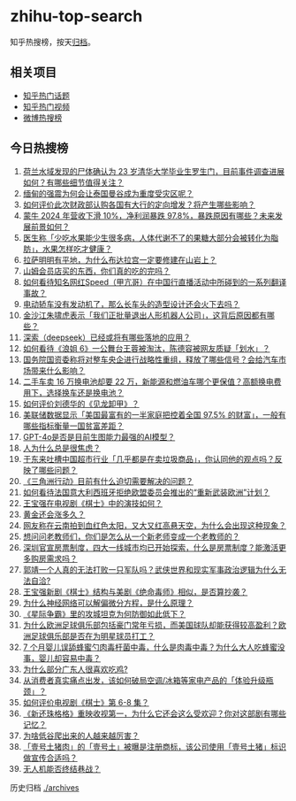 # zhihu-top-search

知乎热搜榜，按天[归档](./archives)。

## 相关项目

- [知乎热门话题](https://github.com/justjavac/zhihu-trending-hot-questions)
- [知乎热门视频](https://github.com/justjavac/zhihu-trending-hot-video)
- [微博热搜榜](https://github.com/justjavac/weibo-trending-hot-search)

## 今日热搜榜

<!-- BEGIN -->
<!-- 最后更新时间 Mon Mar 31 2025 01:31:21 GMT+0800 (China Standard Time) -->

1. [荷兰水域发现的尸体确认为 23 岁清华大学毕业生罗生门，目前事件调查进展如何？有哪些细节值得关注？](https://www.zhihu.com/search?q=https%3A%2F%2Fapi.zhihu.com%2Fquestions%2F1889340664812131782)
1. [缅甸的强震为何会让泰国曼谷成为重度受灾区呢？](https://www.zhihu.com/search?q=https%3A%2F%2Fapi.zhihu.com%2Fquestions%2F1889429620408951689)
1. [如何评价此次财政部认购各国有大行的定向增发？将产生哪些影响？](https://www.zhihu.com/search?q=https%3A%2F%2Fapi.zhihu.com%2Fquestions%2F1889716077090559348)
1. [蒙牛 2024 年营收下滑 10%，净利润暴跌 97.8%，暴跌原因有哪些？未来发展前景如何？](https://www.zhihu.com/search?q=https%3A%2F%2Fapi.zhihu.com%2Fquestions%2F1888977977565479391)
1. [医生称「少吃水果能少生很多病，人体代谢不了的果糖大部分会被转化为脂肪」，水果怎样吃才健康？](https://www.zhihu.com/search?q=https%3A%2F%2Fapi.zhihu.com%2Fquestions%2F1889246779540726092)
1. [拉萨明明有平地，为什么布达拉宫一定要修建在山岩上？](https://www.zhihu.com/search?q=https%3A%2F%2Fapi.zhihu.com%2Fquestions%2F780333510)
1. [山姆会员店买的东西，你们真的吃的完吗？](https://www.zhihu.com/search?q=https%3A%2F%2Fapi.zhihu.com%2Fquestions%2F493148917)
1. [如何看待知名网红Speed（甲亢哥）在中国行直播活动中所碰到的一系列翻译事故？](https://www.zhihu.com/search?q=https%3A%2F%2Fapi.zhihu.com%2Fquestions%2F1889151906678538719)
1. [电动轿车没有发动机了，那么长车头的造型设计还会火下去吗？](https://www.zhihu.com/search?q=https%3A%2F%2Fapi.zhihu.com%2Fquestions%2F662461961)
1. [金沙江朱啸虎表示「我们正批量退出人形机器人公司」，这背后原因都有哪些？](https://www.zhihu.com/search?q=https%3A%2F%2Fapi.zhihu.com%2Fquestions%2F1889331007041291077)
1. [深索（deepseek）已经或将有哪些落地的应用？](https://www.zhihu.com/search?q=https%3A%2F%2Fapi.zhihu.com%2Fquestions%2F11502468866)
1. [如何看待《浪姐 6》一公舞台王蓉被淘汰，陈德容被网友质疑「划水」？](https://www.zhihu.com/search?q=https%3A%2F%2Fapi.zhihu.com%2Fquestions%2F1888997148630185152)
1. [国务院国资委称将对整车央企进行战略性重组，释放了哪些信号？会给汽车市场带来什么影响？](https://www.zhihu.com/search?q=https%3A%2F%2Fapi.zhihu.com%2Fquestions%2F1889448017196705775)
1. [二手车卖 16 万换电池却要 22 万，新能源和燃油车哪个更保值？高额换电费用下，选择换车还是换电池？](https://www.zhihu.com/search?q=https%3A%2F%2Fapi.zhihu.com%2Fquestions%2F15739101027)
1. [如何评价刘德华的《见龙卸甲》？](https://www.zhihu.com/search?q=https%3A%2F%2Fapi.zhihu.com%2Fquestions%2F25398116)
1. [美联储数据显示「美国最富有的一半家庭把控着全国 97.5% 的财富」，一般有哪些指标衡量一国贫富差距？](https://www.zhihu.com/search?q=https%3A%2F%2Fapi.zhihu.com%2Fquestions%2F1888542984687022429)
1. [GPT-4o是否是目前生图能力最强的AI模型？](https://www.zhihu.com/search?q=https%3A%2F%2Fapi.zhihu.com%2Fquestions%2F656589804)
1. [人为什么总是很焦虑？](https://www.zhihu.com/search?q=https%3A%2F%2Fapi.zhihu.com%2Fquestions%2F7944454486)
1. [于东来吐槽中国超市行业「几乎都是在卖垃圾商品」，你认同他的观点吗？反映了哪些问题？](https://www.zhihu.com/search?q=https%3A%2F%2Fapi.zhihu.com%2Fquestions%2F1889390951400699299)
1. [《三角洲行动》目前有什么迫切需要解决的问题？](https://www.zhihu.com/search?q=https%3A%2F%2Fapi.zhihu.com%2Fquestions%2F1886747112609395556)
1. [如何看待法国意大利西班牙拒绝欧盟委员会推出的“重新武装欧洲”计划？](https://www.zhihu.com/search?q=https%3A%2F%2Fapi.zhihu.com%2Fquestions%2F1888825750532121407)
1. [王宝强在电视剧《棋士》中的演技如何？](https://www.zhihu.com/search?q=https%3A%2F%2Fapi.zhihu.com%2Fquestions%2F15721932184)
1. [黄金还会涨多久？](https://www.zhihu.com/search?q=https%3A%2F%2Fapi.zhihu.com%2Fquestions%2F15339566033)
1. [网友称在云南拍到血红色太阳，又大又红高悬天空，为什么会出现这种现象？](https://www.zhihu.com/search?q=https%3A%2F%2Fapi.zhihu.com%2Fquestions%2F1889452301372057038)
1. [想问问老教师们，你们是怎么从一个新老师变成一个老教师的？](https://www.zhihu.com/search?q=https%3A%2F%2Fapi.zhihu.com%2Fquestions%2F13264197282)
1. [深圳官宣房票制度，四大一线城市均已开始探索，什么是房票制度？能激活更多购房需求吗？](https://www.zhihu.com/search?q=https%3A%2F%2Fapi.zhihu.com%2Fquestions%2F1888719532350207150)
1. [郭靖一个人真的无法打败一只军队吗？武侠世界和现实军事政治逻辑为什么无法自洽?](https://www.zhihu.com/search?q=https%3A%2F%2Fapi.zhihu.com%2Fquestions%2F448632829)
1. [王宝强新剧《棋士》结构与美剧《绝命毒师》相似，是否算抄袭？](https://www.zhihu.com/search?q=https%3A%2F%2Fapi.zhihu.com%2Fquestions%2F1888624416184854388)
1. [为什么神经网络可以解偏微分方程，是什么原理？](https://www.zhihu.com/search?q=https%3A%2F%2Fapi.zhihu.com%2Fquestions%2F462964098)
1. [《星际争霸》里的攻城坦克为何防御如此低下？](https://www.zhihu.com/search?q=https%3A%2F%2Fapi.zhihu.com%2Fquestions%2F554340259)
1. [为什么欧洲足球俱乐部包括豪门常年亏损，而美国球队却能获得较高盈利？欧洲足球俱乐部是否在为明星球员打工？](https://www.zhihu.com/search?q=https%3A%2F%2Fapi.zhihu.com%2Fquestions%2F6604152135)
1. [7 个月婴儿误舔蜂蜜勺肉毒杆菌中毒，什么是肉毒中毒？为什么大人吃蜂蜜没事，婴儿却容易中毒？](https://www.zhihu.com/search?q=https%3A%2F%2Fapi.zhihu.com%2Fquestions%2F15755244666)
1. [为什么部分广东人很喜欢吃鸡?](https://www.zhihu.com/search?q=https%3A%2F%2Fapi.zhihu.com%2Fquestions%2F371215941)
1. [从消费者真实痛点出发，该如何破局空调/冰箱等家电产品的「体验升级瓶颈」？](https://www.zhihu.com/search?q=https%3A%2F%2Fapi.zhihu.com%2Fquestions%2F13470759409)
1. [如何评价电视剧《棋士》第 6-8 集？](https://www.zhihu.com/search?q=https%3A%2F%2Fapi.zhihu.com%2Fquestions%2F1889427532429878472)
1. [《新还珠格格》重映收视第一，为什么它还会这么受欢迎？你对这部剧有哪些记忆？](https://www.zhihu.com/search?q=https%3A%2F%2Fapi.zhihu.com%2Fquestions%2F1888904841742479771)
1. [为啥低谷爬出来的人越来越厉害？](https://www.zhihu.com/search?q=https%3A%2F%2Fapi.zhihu.com%2Fquestions%2F651026305)
1. [「壹号土猪肉」的「壹号土」被曝是注册商标，该公司使用「壹号土猪」标识做宣传合适吗？](https://www.zhihu.com/search?q=https%3A%2F%2Fapi.zhihu.com%2Fquestions%2F1888267921714827300)
1. [无人机能否终结巷战？](https://www.zhihu.com/search?q=https%3A%2F%2Fapi.zhihu.com%2Fquestions%2F502273687)

<!-- END -->

历史归档 [./archives](./archives)
